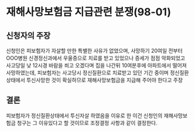 # 재해사망보험금 지급관련 분쟁(98-01)

## 신청자의 주장
신청인은 피보험자가 자살할 만한 특별한 사유가 없었으며, 사망하기 20여일 전부터 OOO병원 신경정신과에서 우울증으로 치료를 받고 있었으나 증세가 점점 악화되었고 사고당일 낮 12시경 바람을 쐬고 오겠다며 집을 나간뒤 10여분후에 아파트에서 떨어져 사망하였는데, 피보험자는 사고당시 정신질환으로 치료받고 있던 기간 중이며 정신질환상태에서 투신사망한 것이 확실하므로 재해사망보험금을 지급해 주어야 한다고 주장

## 결론
피보험자가 정신질환상태에서 투신자살 하였음을 이유로 한 이건 신청인의 재해사망보험금 청구는 그 이유있다고 할 것이므로 조정결정 사항과 같이 결정한다.